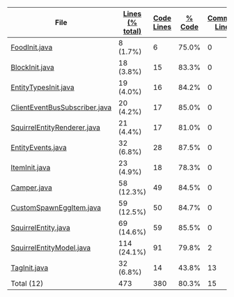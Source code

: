 
|File|[Lines (% total)](https://github.com/ItamarDenkberg/Camper/tree/1.16.5/Statistics/LinesDescending.md/)|[Code Lines](https://github.com/ItamarDenkberg/Camper/tree/1.16.5/Statistics/CodeDescending.md/)|[% Code](https://github.com/ItamarDenkberg/Camper/tree/1.16.5/Statistics/ProportionCodeDescending.md/)|[Comment Lines](https://github.com/ItamarDenkberg/Camper/tree/1.16.5/Statistics/CommentsDescending.md/)|[% Comment](https://github.com/ItamarDenkberg/Camper/tree/1.16.5/Statistics/ProportionCommentsDescending.md/)|[Blank Lines](https://github.com/ItamarDenkberg/Camper/tree/1.16.5/Statistics/BlanksDescending.md/)|[% Blank](https://github.com/ItamarDenkberg/Camper/tree/1.16.5/Statistics/ProportionBlanksDescending.md/)|
| --- | --- | --- | --- | --- | --- | --- | --- |
|[FoodInit.java](https://github.com/ItamarDenkberg/Camper/tree/1.16.5/./src/main/java/io/github/itamardenkberg/camper/core/init/FoodInit.java)|8 (1.7%)|6|75.0%|0|0.0%|2|25.0%|
|[BlockInit.java](https://github.com/ItamarDenkberg/Camper/tree/1.16.5/./src/main/java/io/github/itamardenkberg/camper/core/init/BlockInit.java)|18 (3.8%)|15|83.3%|0|0.0%|3|16.7%|
|[EntityTypesInit.java](https://github.com/ItamarDenkberg/Camper/tree/1.16.5/./src/main/java/io/github/itamardenkberg/camper/core/init/EntityTypesInit.java)|19 (4.0%)|16|84.2%|0|0.0%|3|15.8%|
|[ClientEventBusSubscriber.java](https://github.com/ItamarDenkberg/Camper/tree/1.16.5/./src/main/java/io/github/itamardenkberg/camper/core/util/ClientEventBusSubscriber.java)|20 (4.2%)|17|85.0%|0|0.0%|3|15.0%|
|[SquirrelEntityRenderer.java](https://github.com/ItamarDenkberg/Camper/tree/1.16.5/./src/main/java/io/github/itamardenkberg/camper/client/render/entity/SquirrelEntityRenderer.java)|21 (4.4%)|17|81.0%|0|0.0%|4|19.0%|
|[EntityEvents.java](https://github.com/ItamarDenkberg/Camper/tree/1.16.5/./src/main/java/io/github/itamardenkberg/camper/common/events/EntityEvents.java)|32 (6.8%)|28|87.5%|0|0.0%|4|12.5%|
|[ItemInit.java](https://github.com/ItamarDenkberg/Camper/tree/1.16.5/./src/main/java/io/github/itamardenkberg/camper/core/init/ItemInit.java)|23 (4.9%)|18|78.3%|0|0.0%|5|21.7%|
|[Camper.java](https://github.com/ItamarDenkberg/Camper/tree/1.16.5/./src/main/java/io/github/itamardenkberg/camper/Camper.java)|58 (12.3%)|49|84.5%|0|0.0%|9|15.5%|
|[CustomSpawnEggItem.java](https://github.com/ItamarDenkberg/Camper/tree/1.16.5/./src/main/java/io/github/itamardenkberg/camper/common/items/CustomSpawnEggItem.java)|59 (12.5%)|50|84.7%|0|0.0%|9|15.3%|
|[SquirrelEntity.java](https://github.com/ItamarDenkberg/Camper/tree/1.16.5/./src/main/java/io/github/itamardenkberg/camper/common/entities/passive/SquirrelEntity.java)|69 (14.6%)|59|85.5%|0|0.0%|10|14.5%|
|[SquirrelEntityModel.java](https://github.com/ItamarDenkberg/Camper/tree/1.16.5/./src/main/java/io/github/itamardenkberg/camper/client/render/model/SquirrelEntityModel.java)|114 (24.1%)|91|79.8%|2|1.8%|21|18.4%|
|[TagInit.java](https://github.com/ItamarDenkberg/Camper/tree/1.16.5/./src/main/java/io/github/itamardenkberg/camper/core/init/TagInit.java)|32 (6.8%)|14|43.8%|13|40.6%|5|15.6%|
|Total (12)|473|380|80.3%|15| 3.2%|78|16.5%|